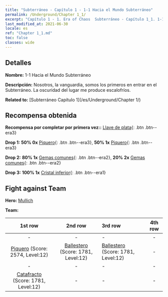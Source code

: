 ```yaml
---
title: "Subterráneo - Capítulo 1 - 1-1 Hacia el Mundo Subterráneo"
permalink: /Underground/Chapter 1_1/
excerpt: "Capítulo 1 - 1. Era of Chaos  Subterráneo - Capítulo 1_1. 1-1 Hacia el Mundo Subterráneo"
last_modified_at: 2021-06-30
locale: es
ref: "Chapter 1_1.md"
toc: false
classes: wide
---
```


## Detalles

 **Nombre:** 1-1 Hacia el Mundo Subterráneo

 **Descripción:** Nosotros, la vanguardia, somos los primeros en entrar en el Subterráneo. La oscuridad del lugar me produce escalofríos.

 **Related to:** [Subterráneo Capítulo 1](/es/Underground/Chapter 1/)

## Recompensa obtenida

 **Recompensa por completar por primera vez::** [Llave de plata](/ItemsES/con_693/){: .btn .btn--era3}

 **Drop 1:** **50% 0x** [Piquero](/ItemsES/unt_190/){: .btn .btn--era3}, **50% 1x** [Piquero](/ItemsES/unt_190/){: .btn .btn--era3}

 **Drop 2:** **80% 1x** [Gemas comunes](/ItemsES/mat_10/){: .btn .btn--era2}, **20% 2x** [Gemas comunes](/ItemsES/mat_10/){: .btn .btn--era2}

 **Drop 3:** **100% 1x** [Cristal inferior](/ItemsES/mat_5/){: .btn .btn--era1}


## Fight against Team
 **Hero:** [Mullich](/es/heroes/Mullich/)

 **Team:**


  | 1st row | 2nd row | 3rd row | 4th row |
  |:----:|:----:|:----|:----:|
  | - | - | - | - |
  | [Piquero](/es/units/Pikeman/) (Score: 2574, Level:12)  | [Ballestero](/es/units/Marksman/) (Score: 1781, Level:12)  | [Ballestero](/es/units/Marksman/) (Score: 1781, Level:12)  | - |
  | - | - | - | - |
  | [Catafracto](/es/units/Cavalier/) (Score: 1781, Level:12)  | - | - | - |


